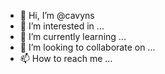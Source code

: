 - 👋 Hi, I’m @cavyns
- 👀 I’m interested in ...
- 🌱 I’m currently learning ...
- 💞️ I’m looking to collaborate on ...
- 📫 How to reach me ...

<!---
cavyns/cavyns is a ✨ special ✨ repository because its `README.md` (this file) appears on your GitHub profile.
You can click the Preview link to take a look at your changes.
snake hack (the best hack for the snake hack) it is wear you get the best mode in snake game
Click on this if you wont to be fun
